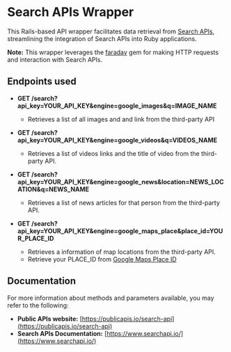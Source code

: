 # Search APIs Wrapper

This Rails-based API wrapper facilitates data retrieval from [Search APIs](https://www.searchapi.io/), streamlining the integration of Search APIs into Ruby applications.

**Note:** This wrapper leverages the [faraday](https://github.com/lostisland/faraday) gem for making HTTP requests and interaction with Search APIs.

## Endpoints used

* **GET /search?api_key=YOUR_API_KEY&engine=google_images&q=IMAGE_NAME**
  - Retrieves a list of all images and and link from the third-party API

* **GET /search?api_key=YOUR_API_KEY&engine=google_videos&q=VIDEOS_NAME**
  - Retrieves a list of videos links and the title of video from the third-party API.

* **GET /search?api_key=YOUR_API_KEY&engine=google_news&location=NEWS_LOCATION&q=NEWS_NAME**
  - Retrieves a list of news articles for that person from the third-party API.

* **GET /search?api_key=YOUR_API_KEY&engine=google_maps_place&place_id=YOUR_PLACE_ID**
  - Retrieves a information of map locations  from the third-party API.
  - Retrieve your PLACE_ID from  [Google Maps Place ID](https://developers.google.com/maps/documentation/places/web-service/place-id)


## Documentation
  For more information about methods and parameters available, you may refer to the following: 
 
- **Public APIs website:** [https://publicapis.io/search-api](https://publicapis.io/search-api)
- **Search APIs Documentation:** [https://www.searchapi.io/](https://www.searchapi.io/)

